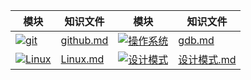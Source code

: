 <div align="center">

| 模块 | 知识文件 | 模块 | 知识文件 |
|------|----------|------|----------|
| [![git](https://img.shields.io/badge/github-42b983?logo=awesomelists&logoColor=white)](github.md) | [github.md](github使用.md) | [![操作系统](https://img.shields.io/badge/gdb-3498db?logo=linux&logoColor=white)](gdb.md) | [gdb.md](gdb.md) |
| [![Linux](https://img.shields.io/badge/Linux-9b59b6?logo=internet-explorer&logoColor=white)](Linux.md) | [Linux.md](Linux.md) | [![设计模式](https://img.shields.io/badge/设计模式-e74c3c?logo=object-group&logoColor=white)](设计模式.md) | [设计模式.md](设计模式.md) |


</div>